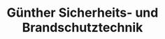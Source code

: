---
title: "Günther Sicherheits- und Brandschutztechnik"
url: /titisee-neustadt/guenther-sicherheits-und-brandschutztechnik/
shop: Schlüsseldienst
---